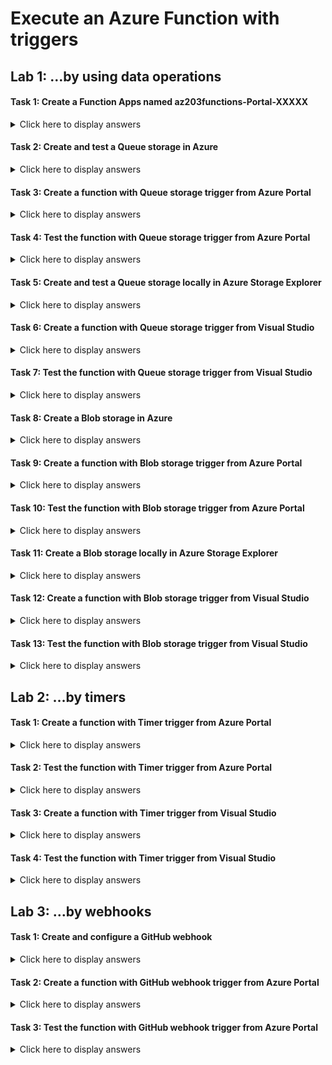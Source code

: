 # Execute an Azure Function with triggers

## Lab 1: …by using data operations

#### Task 1: Create a Function Apps named az203functions-Portal-XXXXX

<details>
<summary>Click here to display answers</summary>

1. In [**Azure Portal**](https://portal.azure.com), in the **Favorites** menu, click **App Services**

1. Click on the button **Add**

1. In the **Marketplace** blade, click **Function App**

1. Click **Create**

1. In the **Function App** blade, under **App name**, replace XXXXX by a unique name and type *az203functions-Portal-XXXXX*

1. Under **Subscription**, select your active and valid subscription

1. Under **Resource Group**, select **Use existing**, then select the *az203-rg* resource group

1. Under **OS**, leave the default value to **Windows**

1. Under **Hosting Plan**, leave the default value to **Consumption Plan**

    > **Note:** Hosting plan that defines how resources are allocated to your function app. In the default **Consumption Plan**, resources are added dynamically as required by your functions. In this serverless hosting, you only pay for the time your functions run. When you run in an **App Service Plan**, you must manage the scaling of your function app.

1. Under **Location**, select the nearest location

1. Under **Runtime Stack**, select **.NET**

   > **Note:** Choose a runtime that supports your favorite function programming language. Choose .NET for C# and F# functions.

1. Under **Storage**, select **Use existing**, then select the *az203storageaccountXXXXX* you created in a previous module

1. Under **Application Insights**, select **Disabled**

1. Click **Create**

</details>

#### Task 2: Create and test a Queue storage in Azure

<details>
<summary>Click here to display answers</summary>

1. In [**Azure Portal**](https://portal.azure.com), in the **Favorites** menu, click **Storage accounts**

1. Click *az203storageaccountXXXXX* created in a previous lab

1. In the **Storage account** blade, click **Queues** in the menu

1. In the **Queues** blade, click on the button **Queue** in order to add a new queue

1. In the **Add queue** dialog, under **Queue name**, type *profile-picture-url-queue*

1. In the **Queues** blade, click *profile-picture-url-queue*

1. In the *profile-picture-url-queue* blade, click on the button **Add message**

1. In the **Add message to queue** dialog, under **Message text**, type *Alpha*

1. Click **OK**

1. Repeat the last two steps to add the messages *Beta* and *Omega*

1. In the *profile-picture-url-queue* blade, check that the messages has been added to the queue

1. Select the message *Beta*

1. Click on the button **Dequeue message**

1. In the **Dequeue first message** dialog, click **Yes**

    The message *Alpha* will be removed from the queue. 
    
    > **Note:** A queue is first in, first-out.

1. Click on the button **Clear queue**

1. In the **Dequeue all messages** dialog, click **Yes**

    All the messages should be removed from the queue.

</details>

#### Task 3: Create a function with Queue storage trigger from Azure Portal

<details>
<summary>Click here to display answers</summary>

1. Go to the *az203functions-Portal-XXXXX* **Function App** 

1. Click **Functions**

1. Click **New function**

1. Select **Azure Queue Storage trigger**

1. In the **Extensions not Installed** dialog, click **Install**

1. In the **Extensions Installation Succeeded** dialog, click **Continue**

1. In the **New Function** dialog, under **Name**, type *DownloadPictureFromUrl*

1. Under **Queue name**, type *profile-picture-url-queue*

1. Under **Storage account connection**, click **new**

1. In the **Storage Account** blade, select *az203storageaccountXXXXX*

1. Click **Create**

</details>

#### Task 4: Test the function with Queue storage trigger from Azure Portal

<details>
<summary>Click here to display answers</summary>

1. Open a new tab and navigate to [**Azure Portal**](https://portal.azure.com), in the **Favorites** menu, click **Storage accounts** and select *az203storageaccountXXXXX*

1. Click **Queues** and select *profile-picture-url-queue*

1. Go back in the tab with the *DownloadPictureFromUrl* blade, click **Run**

    The **Request body** displays the message sent to the queue. The **Logs** displays the information with the message content.

1. Update the **Request body** with the message *testfromFunctionApp* and click **Run**

    The **Logs** should display "C# Queue trigger function processed: testfromFunctionApp"

1. Go to the other tab with the **Queue Storage** blade, and click **Add message**

1. In the **Add message to queue** dialog, under **Message text**, type *testFromQueue*, and click **OK**

1. Click **Refresh**

1. Go back to the tab with the *DownloadPictureFromUrl* blade, check the **Logs**

    The **Logs** should display "C# Queue trigger function processed: testFromQueue"

</details>

#### Task 5: Create and test a Queue storage locally in Azure Storage Explorer

<details>
<summary>Click here to display answers</summary>

1. Start **Microsoft Azure Storage Explorer**

1. Expand **Local & Attached** > **Storage Accounts** > **Emulator - Default Ports (Key)**

1. Right-click **Queues** and select **Create Queue**

1. Type *profile-picture-url-queue*

1. In the *profile-picture-url-queue* tab, click on the button **Add Message**

1. In the **Microsoft Azure Storage Explorer - Add Message** dialog, under **Message text**, type *Alpha*

1. Click **OK**

1. Repeat the last two steps to add the messages *Beta* and *Omega*

1. In the *profile-picture-url-queue* tab, check that the messages has been added to the queue

1. Select the message *Beta*

1. Click on the button **Dequeue Message**

1. In the pop-up dialog, click **Yes**

    The message *Alpha* will be removed from the queue. 
    
    > **Note:** A queue is first in, first-out.

1. Click on the button **Clear Queue**

1. In the pop-up dialog, click **Yes**

    All the messages should be removed from the queue.

1. Click on **Emulator - Default Ports (Key)**

1. In the bottom left, copy and save the **Primary Connection String** value

</details>

#### Task 6: Create a function with Queue storage trigger from Visual Studio

<details>
<summary>Click here to display answers</summary>

1. Start **Visual Studio 2017** and open the *az203functions* solution

1. In the **Solution Explorer**, right-click the *az203functions* project and select **Add** > **New Azure Function...**

1. In the **Add New Item - az203functions** dialog, under **Name**, type *DownloadPictureFromUrl*

1. Click **Add**

1. In the **New Azure Function - DownloadPictureFromUrl** dialog, select **Queue trigger**

1. Under **Connection string setting**, type *az203storageaccountXXXXX_STORAGE*

1. Under **Queue name**, type *profile-picture-url-queue*

1. Click **OK**

    A new file called *DownloadPictureFromUrl.cs* should be created. an error indicates that the **QueueTrigger** attribute could not be found.

1. In the **Solution Explorer**, right-click the *az203functions* project and select**Manage NuGet Packages...**

1. In the **NuGet** tab, click **Browse**

1. Search *Microsoft.Azure.WebJobs.Extensions.Storage*, and select **Microsoft.Azure.WebJobs.Extensions.Storage**

1. Click **Install**, and in the **License Acceptance** dialog, click **I Accept**

1. Close the **NuGet** tab
    
    In the *DownloadPictureFromUrl.cs* file, the **QueueTrigger** attribute sould be resolved.

1. In the **Solution Explorer**, open the **local.settings.json**

1. In the **View** menu, open **Cloud Explorer**, expand **(Local)** > **Storage Accounts** > **(Development) (Key)**, then select Properties and copy the Primary Connection String value.

1. In the **local.settings.json** file, under **Values** section, add a setting called *az203storageaccountXXXXX_STORAGE* and paste the **Primary Connection String** copied during the previous task

</details>

#### Task 7: Test the function with Queue storage trigger from Visual Studio

<details>
<summary>Click here to display answers</summary>

1. Click the **Debug** menu, and select **Start Debugging**

    > **Warning!** If an exception is raised, make sure that the time displayed in the console matches the one on your local machine. If not, adjust the time in your computer (usually **(UTC) Coordinated Universal Time**)

1. Go back to **Microsoft Azure Storage Explorer**, select the queue *profile-picture-url-queue* and add a message with the text *testFromLocal*

    The message should be added to the queue

1. Click the **Refresh** button

    The queue should be empty

1. Go back to the Azure functions console

    *C# Queue trigger function processed: testFromLocal* should be displayed in the **Logs**

1. In **Visual Studio**, click the **Debug** menu, and select **Stop Debugging**

</details>

#### Task 8: Create a Blob storage in Azure

<details>
<summary>Click here to display answers</summary>

1. Create three text files named *Alpha*, *Beta*, and *Omega* on your computer

1. Open each file, and type the name of the file in the content

1. In [**Azure Portal**](https://portal.azure.com), in the **Favorites** menu, click **Storage accounts**

1. Click *az203storageaccountXXXXX* created in a previous lab

1. In the **Storage account** blade, click **Blobs** in the menu

1. In the **Blobs** blade, click on the button **Container** in order to add a new blob storage

1. In the **New container** dialog, under **Name**, type *raw-profile-pictures*

1. Under **Public access level**, select **Blob (anonymous read access for blobs only)**

1. Click **OK**

1. In the **Blobs** blade, click *raw-profile-pictures*

1. In the *raw-profile-pictures* blade, click on the button **Upload**

1. In the **Upload blob** dialog, under **Files**, click **Select a file**

1. Browse and select the first text file *Alpha*

1. Expand **Advanced**

1. Under **Blob type**, select **Block blob**

    > **Note:** [Click here to consult the documentation to understand Block Blobs, Append Blobs, and Page Blobs](https://docs.microsoft.com/en-us/rest/api/storageservices/understanding-block-blobs--append-blobs--and-page-blobs)

1. Click **Upload**

1. Repeat the last six steps to upload the files *Beta* and *Omega*

1. In the *raw-profile-pictures* blade, check that the files has been uploaded in the storage

1. Select the file *Beta.txt*

1. Copy the **URL** of the file

1. In the web browser, open a new tab, paste the **URL** and navigate to the blob

    The content of the text file should be displayed: *Beta*.

1. Close the tab

1. In **Azure Portal**, go back to the *raw-profile-pictures* blade

1. In the *raw-profile-pictures* blade, click on the button **Upload**

1. In the **Upload blob** dialog, under **Files**, click **Select a file**

1. In **File name**, type *https://www.avanade.com/~/media/logo/avanade-logo.svg* and click **Open**

1. Expand **Advanced**

1. Under **Blob type**, select **Block blob**

    > **Note:** [Click here to consult the documentation to understand Block Blobs, Append Blobs, and Page Blobs](https://docs.microsoft.com/en-us/rest/api/storageservices/understanding-block-blobs--append-blobs--and-page-blobs)

1. Click **Upload**

1. In the *raw-profile-pictures* blade, check that the picture has been uploaded in the storage

1. Select the file *avanade-logo\[1].svg*

1. Copy the **URL** of the file

1. In the web browser, open a new tab, paste the **URL** and navigate to the blob

    The picture should be displayed.

1. Close the tab

1. Select all files

1. Click **Delete**

1. In the **Delete blob(s)** dialog, click **OK**

</details>

#### Task 9: Create a function with Blob storage trigger from Azure Portal

<details>
<summary>Click here to display answers</summary>

1. Go to the *az203functions-Portal-XXXXX* **Function App** 

1. Click **Functions**

1. Click **New function**

1. Select **Azure Blob Storage trigger**

1. In the **New Function** dialog, under **Name**, type *ResizePicture*

1. Under **Path**, type *raw-profile-pictures/{name}*

1. Under **Storage account connection**, click **new**

1. In the **Storage Account** blade, select *az203storageaccountXXXXX*

1. Click **Create**

</details>

#### Task 10: Test the function with Blob storage trigger from Azure Portal

<details>
<summary>Click here to display answers</summary>

1. Open a new tab and navigate to [**Azure Portal**](https://portal.azure.com), in the **Favorites** menu, click **Storage accounts** and select *az203storageaccountXXXXX*

1. Click **Blobs** and select *raw-profile-pictures*

1. Go back in the tab with the *ResizePicture* blade, click **Logs**

1. Go to the tab with the **Blob Storage** blade, click on the button **Upload**

1. In the **Upload blob** dialog, under **Files**, click **Select a file**

1. In **File name**, type *https://www.avanade.com/~/media/logo/avanade-logo.svg* and click **Open**

1. Click **Upload**

1. Close the **Upload blob** dialog

1. Go back to the tab with the *ResizePicture* blade, check the **Logs**

    The **Logs** should display "C# Blob trigger function Processed blob Name:avanade-logo[1].svg"

1. Go to the tab with the **Blob Storage** blade, click on the button **Refresh**

    The picture should remain in the storage.

</details>

#### Task 11: Create a Blob storage locally in Azure Storage Explorer

<details>
<summary>Click here to display answers</summary>

1. Start **Microsoft Azure Storage Explorer**

1. Expand **Local & Attached** > **Storage Accounts** > **Emulator - Default Ports (Key)**

1. Right-click **Blob Containers** and select **Create Blob Container**

1. Type *raw-profile-pictures*

1. In the *raw-profile-pictures* tab, click on the button **Upload**, then select **Upload Files...**

1. In the **Microsoft Azure Storage Explorer - Upload Files** dialog, under **Files**, click **No files selected**

1. Browse and select the three files *Alpha*, *Beta* and *Omega*

1. Click **Upload**

1. In the *raw-profile-pictures* tab, check that the files has been uploaded in the storage

1. Select the file *Beta*

1. Click on the button **Open**

    The file will be opened.

1. Close the file

1. Select all files in the **Blob storage**

1. Click on the button **More** > **Delete**

1. In the pop-up dialog, click **Delete**

1. In the notification on the top, click **Yes** in order to refresh the storage view

    All the files should be deleted from the storage.

</details>

#### Task 12: Create a function with Blob storage trigger from Visual Studio

<details>
<summary>Click here to display answers</summary>

1. Go to **Visual Studio 2017** instance with the *az203functions* solution

1. In the **Solution Explorer**, right-click the *az203functions* project and select **Add** > **New Azure Function...**

1. In the **Add New Item - az203functions** dialog, under **Name**, type *ResizePicture*

1. Click **Add**

1. In the **New Azure Function - ResizePicture** dialog, select **Blob trigger**

1. Under **Connection string setting**, type *az203storageaccountXXXXX_STORAGE*

1. Under **Path**, type *raw-profile-pictures*

1. Click **OK**

</details>

#### Task 13: Test the function with Blob storage trigger from Visual Studio

<details>
<summary>Click here to display answers</summary>

1. Click the **Debug** menu, and select **Start Debugging**

1. Go back to **Microsoft Azure Storage Explorer**, select the **Blob Container** *raw-profile-pictures* and upload the picture located in *https://www.avanade.com/~/media/logo/avanade-logo.svg*

    The file should be added to the storage.

1. Go back to the Azure functions console

    *C# Blob trigger function Processed blob<br />Name:avanade-logo[1].svg* should be displayed in the **Logs**

1. In **Visual Studio**, click the **Debug** menu, and select **Stop Debugging**

</details>

## Lab 2: …by timers

#### Task 1: Create a function with Timer trigger from Azure Portal

<details>
<summary>Click here to display answers</summary>

1. Step 1

1. Step 2

</details>

#### Task 2: Test the function with Timer trigger from Azure Portal

<details>
<summary>Click here to display answers</summary>

1. Step 1

1. Step 2

</details>

#### Task 3: Create a function with Timer trigger from Visual Studio

<details>
<summary>Click here to display answers</summary>

1. Step 1

1. Step 2

</details>

#### Task 4: Test the function with Timer trigger from Visual Studio

<details>
<summary>Click here to display answers</summary>

1. Step 1

1. Step 2

</details>

## Lab 3: …by webhooks

#### Task 1: Create and configure a GitHub webhook

<details>
<summary>Click here to display answers</summary>

1. Step 1

1. Step 2

</details>

#### Task 2: Create a function with GitHub webhook trigger from Azure Portal

<details>
<summary>Click here to display answers</summary>

1. Step 1

1. Step 2

</details>

#### Task 3: Test the function with GitHub webhook trigger from Azure Portal

<details>
<summary>Click here to display answers</summary>

1. Step 1

1. Step 2

</details>